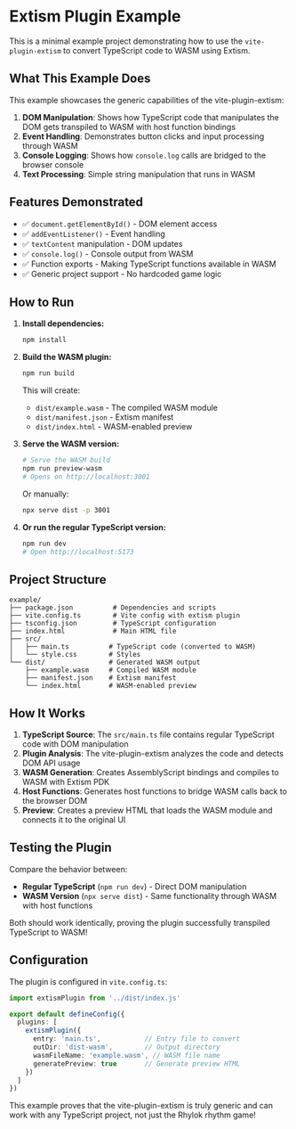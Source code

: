 # Extism Plugin Example

This is a minimal example project demonstrating how to use the `vite-plugin-extism` to convert TypeScript code to WASM using Extism.

## What This Example Does

This example showcases the generic capabilities of the vite-plugin-extism:

1. **DOM Manipulation**: Shows how TypeScript code that manipulates the DOM gets transpiled to WASM with host function bindings
2. **Event Handling**: Demonstrates button clicks and input processing through WASM
3. **Console Logging**: Shows how `console.log` calls are bridged to the browser console
4. **Text Processing**: Simple string manipulation that runs in WASM

## Features Demonstrated

- ✅ `document.getElementById()` - DOM element access
- ✅ `addEventListener()` - Event handling
- ✅ `textContent` manipulation - DOM updates
- ✅ `console.log()` - Console output from WASM
- ✅ Function exports - Making TypeScript functions available in WASM
- ✅ Generic project support - No hardcoded game logic

## How to Run

1. **Install dependencies:**
   ```bash
   npm install
   ```

2. **Build the WASM plugin:**
   ```bash
   npm run build
   ```
   This will create:
   - `dist/example.wasm` - The compiled WASM module
   - `dist/manifest.json` - Extism manifest
   - `dist/index.html` - WASM-enabled preview

3. **Serve the WASM version:**
   ```bash
   # Serve the WASM build
   npm run preview-wasm
   # Opens on http://localhost:3001
   ```

   Or manually:
   ```bash
   npx serve dist -p 3001
   ```

4. **Or run the regular TypeScript version:**
   ```bash
   npm run dev
   # Open http://localhost:5173
   ```

## Project Structure

```
example/
├── package.json          # Dependencies and scripts
├── vite.config.ts        # Vite config with extism plugin
├── tsconfig.json         # TypeScript configuration
├── index.html            # Main HTML file
├── src/
│   ├── main.ts          # TypeScript code (converted to WASM)
│   └── style.css        # Styles
└── dist/                # Generated WASM output
    ├── example.wasm     # Compiled WASM module
    ├── manifest.json    # Extism manifest
    └── index.html       # WASM-enabled preview
```

## How It Works

1. **TypeScript Source**: The `src/main.ts` file contains regular TypeScript code with DOM manipulation
2. **Plugin Analysis**: The vite-plugin-extism analyzes the code and detects DOM API usage
3. **WASM Generation**: Creates AssemblyScript bindings and compiles to WASM with Extism PDK
4. **Host Functions**: Generates host functions to bridge WASM calls back to the browser DOM
5. **Preview**: Creates a preview HTML that loads the WASM module and connects it to the original UI

## Testing the Plugin

Compare the behavior between:
- **Regular TypeScript** (`npm run dev`) - Direct DOM manipulation
- **WASM Version** (`npx serve dist`) - Same functionality through WASM with host functions

Both should work identically, proving the plugin successfully transpiled TypeScript to WASM!

## Configuration

The plugin is configured in `vite.config.ts`:

```typescript
import extismPlugin from '../dist/index.js'

export default defineConfig({
  plugins: [
    extismPlugin({
      entry: 'main.ts',           // Entry file to convert
      outDir: 'dist-wasm',        // Output directory
      wasmFileName: 'example.wasm', // WASM file name
      generatePreview: true       // Generate preview HTML
    })
  ]
})
```

This example proves that the vite-plugin-extism is truly generic and can work with any TypeScript project, not just the Rhylok rhythm game!
